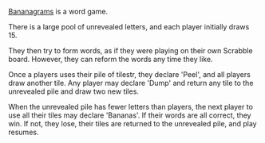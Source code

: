 [Bananagrams](https://en.wikipedia.org/wiki/Bananagrams) is a word game.

There is a large pool of unrevealed letters, and each player initially draws 15.

They then try to form words, as if they were playing on their own Scrabble board.  However, they can reform the words any time they like.

Once a players uses their pile of tilestr, they declare 'Peel', and all players draw another tile.  Any player may declare 'Dump' and return any tile to the unrevealed pile and draw two new tiles.

When the unrevealed pile has fewer letters than players, the next player to use all their tiles may declare 'Bananas'.  If their words are all correct, they win.  If not, they lose, their tiles are returned to the unrevealed pile, and play resumes.

